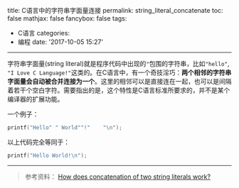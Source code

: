 title: C语言中的字符串字面量连接
permalink: string_literal_concatenate
toc: false
mathjax: false
fancybox: false
tags:
  - C语言
categories:
  - 编程
date: '2017-10-05 15:27'
---

字符串字面量(string literal)就是程序代码中出现的`"`包围的字符串，比如`"hello"`, `"I Love C Language!"`这类的。在C语言中，有一个奇技淫巧：**两个相邻的字符串字面量会自动被合并连接为一个**。这里的相邻可以是直接连在一起，也可以是间隔着若干个空白字符。需要指出的是，这个特性是C语言标准所要求的，并不是某个编译器的扩展功能。

一个例子：

```C
printf("Hello" " World""!"    "\n");
```

以上代码完全等同于：

```C
printf("Hello World!\n");
```

----------

> 参考资料：
> [How does concatenation of two string literals work?](https://stackoverflow.com/questions/12120944/how-does-concatenation-of-two-string-literals-work)
